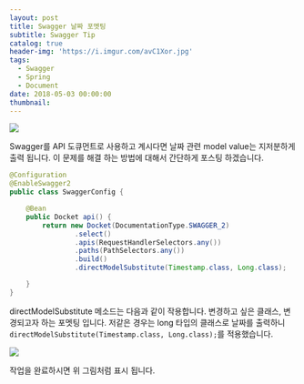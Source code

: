 ```yaml
---
layout: post
title: Swagger 날짜 포멧팅
subtitle: Swagger Tip
catalog: true
header-img: 'https://i.imgur.com/avC1Xor.jpg'
tags:
  - Swagger
  - Spring
  - Document
date: 2018-05-03 00:00:00
thumbnail:
---
```



![](https://i.imgur.com/YGnD90T.png)

Swagger를 API 도큐먼트로 사용하고 계시다면 날짜 관련 model value는 지저분하게 출력 됩니다. 이 문제를 해결 하는 방법에 대해서 간단하게 포스팅 하겠습니다.

```java
@Configuration
@EnableSwagger2
public class SwaggerConfig {

    @Bean
    public Docket api() {
        return new Docket(DocumentationType.SWAGGER_2)
                .select()
                .apis(RequestHandlerSelectors.any())
                .paths(PathSelectors.any())
                .build()
                .directModelSubstitute(Timestamp.class, Long.class);

    }
}
```

directModelSubstitute 메소드는 다음과 같이 작용합니다. 변경하고 싶은 클래스, 변경되고자 하는 포멧팅 입니다.
저같은 경우는 long 타입의 클래스로 날짜를 출력하니 `directModelSubstitute(Timestamp.class, Long.class);`를 적용했습니다.





![](https://i.imgur.com/THkaEN6.png)

작업을 완료하시면 위 그림처럼 표시 됩니다.